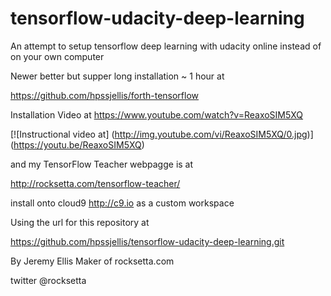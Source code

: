 # tensorflow-udacity-deep-learning
An attempt to setup tensorflow deep learning with udacity online instead of on your own computer



Newer better but supper long installation ~ 1 hour at

https://github.com/hpssjellis/forth-tensorflow









Installation Video at https://www.youtube.com/watch?v=ReaxoSIM5XQ





[![Instructional video at]
(http://img.youtube.com/vi/ReaxoSIM5XQ/0.jpg)]
(https://youtu.be/ReaxoSIM5XQ)




and my TensorFlow Teacher webpagge is at

http://rocksetta.com/tensorflow-teacher/



install onto cloud9 http://c9.io as a custom workspace

Using the url for this repository at

https://github.com/hpssjellis/tensorflow-udacity-deep-learning.git












By Jeremy Ellis Maker of rocksetta.com 

twitter @rocksetta














